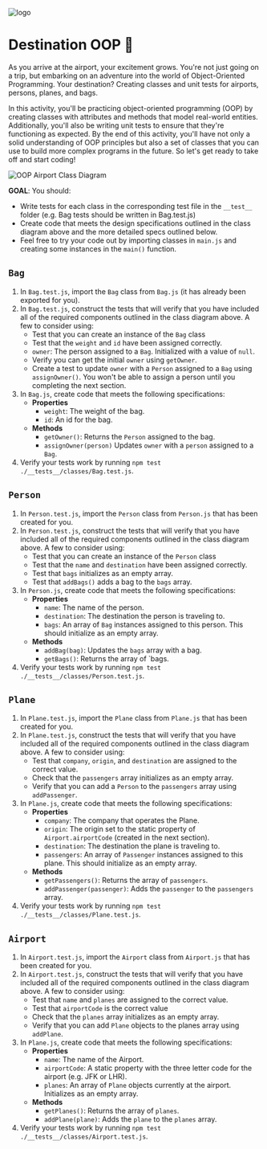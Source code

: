![logo](https://user-images.githubusercontent.com/44912347/202273653-1c259f67-7b01-46fc-8e4d-ccb804649e27.jpg)

# Destination OOP 🛫
As you arrive at the airport, your excitement grows. You're not just going on a trip, but embarking on an adventure into the world of Object-Oriented Programming. Your destination? Creating classes and unit tests for airports, persons, planes, and bags.

In this activity, you'll be practicing object-oriented programming (OOP) by creating classes with attributes and methods that model real-world entities. Additionally, you'll also be writing unit tests to ensure that they're functioning as expected. By the end of this activity, you'll have not only a solid understanding of OOP principles but also a set of classes that you can use to build more complex programs in the future. So let's get ready to take off and start coding!

![OOP Airport Class Diagram](./assets/OOPClass.png)

**GOAL**: You should:
- Write tests for each class in the corresponding test file in the `__test__` folder (e.g. Bag tests should be written in Bag.test.js)
- Create code that meets the design specifications outlined in the class diagram above and the more detailed specs outlined below.
- Feel free to try your code out by importing classes in `main.js` and creating some instances in the `main()` function.

## `Bag`

1. In `Bag.test.js`, import the `Bag` class from `Bag.js` (it has already been exported for you).
2. In `Bag.test.js`, construct the tests that will verify that you have included all of the required components outlined in the class diagram above. A few to consider using:
    - Test that you can create an instance of the `Bag` class
    - Test that the `weight` and `id` have been assigned correctly.
    - `owner`: The person assigned to a `Bag`. Initialized with a value of `null`.
    - Verify you can get the initial `owner` using `getOwner`.
    - Create a test to update `owner` with a `Person` assigned to a `Bag` using `assignOwner()`. You won't be able to assign a person until you completing the next section.
3. In `Bag.js`, create code that meets the following specifications:
    - **Properties**
        - `weight`: The weight of the bag.
        - `id`: An id for the bag.
    - **Methods**
        - `getOwner()`: Returns the `Person` assigned to the bag.
        - `assignOwner(person)` Updates `owner` with a `person` assigned to a `Bag`.
4. Verify your tests work by running `npm test ./__tests__/classes/Bag.test.js`. 

## `Person`

1. In `Person.test.js`, import the `Person` class from `Person.js` that has been created for you.
2. In `Person.test.js`, construct the tests that will verify that you have included all of the required components outlined in the class diagram above. A few to consider using:
    - Test that you can create an instance of the `Person` class
    - Test that the `name` and `destination` have been assigned correctly.
    - Test that `bags` initializes as an empty array.
    - Test that `addBags()` adds a bag to the `bags` array.
3. In `Person.js`, create code that meets the following specifications:
    - **Properties**
        - `name`: The name of the person.
        - `destination`: The destination the person is traveling to.
        - `bags`: An array of `Bag` instances assigned to this person. This should initialize as an empty array.
    - **Methods**
        - `addBag(bag)`: Updates the `bags` array with a bag.
        - `getBags()`: Returns the array of `bags.
4. Verify your tests work by running `npm test ./__tests__/classes/Person.test.js`. 

## `Plane`

1. In `Plane.test.js`, import the `Plane` class from `Plane.js` that has been created for you.
2. In `Plane.test.js`, construct the tests that will verify that you have included all of the required components outlined in the class diagram above. A few to consider using:
    - Test that `company`, `origin`, and `destination` are assigned to the correct value.
    - Check that the `passengers` array initializes as an empty array.
    - Verify that you can add a `Person` to the `passengers` array using `addPassenger`.
3. In `Plane.js`, create code that meets the following specifications:
    - **Properties**
        - `company`: The company that operates the Plane.
        - `origin`: The origin set to the static property of `Airport.airportCode` (created in the next section).
        - `destination`: The destination the plane is traveling to.
        - `passengers`: An array of `Passenger` instances assigned to this plane. This should initialize as an empty array.
    - **Methods**
        - `getPassengers()`: Returns the array of `passengers`.
        - `addPassenger(passenger)`: Adds the `passenger` to the `passengers` array. 
4. Verify your tests work by running `npm test ./__tests__/classes/Plane.test.js`. 

## `Airport`
1. In `Airport.test.js`, import the `Airport` class from `Airport.js` that has been created for you.
2. In `Airport.test.js`, construct the tests that will verify that you have included all of the required components outlined in the class diagram above. A few to consider using:
    - Test that `name` and `planes` are assigned to the correct value.
    - Test that `airportCode` is the correct value
    - Check that the `planes` array initializes as an empty array.
    - Verify that you can add `Plane` objects to the planes array using `addPlane`.
3. In `Plane.js`, create code that meets the following specifications:
    - **Properties**
        - `name`: The name of the Airport.
        - `airportCode`: A static property with the three letter code for the airport (e.g. JFK or LHR).
        - `planes`: An array of `Plane` objects currently at the airport. Initializes as an empty array.
    - **Methods**
        - `getPlanes()`: Returns the array of `planes`.
        - `addPlane(plane)`: Adds the `plane` to the `planes` array. 
4. Verify your tests work by running `npm test ./__tests__/classes/Airport.test.js`. 
